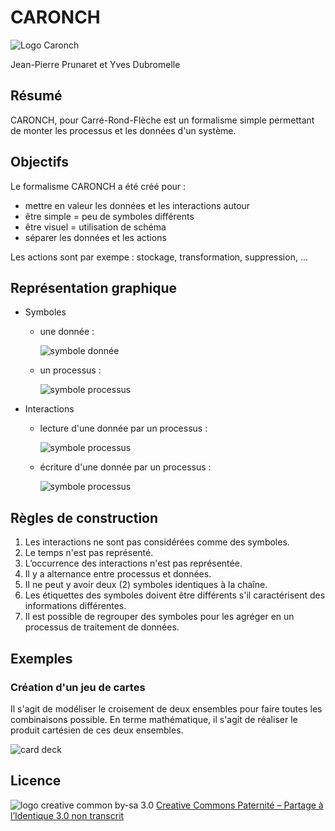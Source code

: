 # CARONCH

![Logo Caronch](https://raw.githubusercontent.com/Taeradan/Caronch/master/images/logo.png)

Jean-Pierre Prunaret et Yves Dubromelle


## Résumé

CARONCH, pour Carré-Rond-Flèche est un formalisme simple permettant de monter les processus et les données d'un système.

## Objectifs

Le formalisme CARONCH a été créé pour :

* mettre en valeur les données et les interactions autour
* être simple = peu de symboles différents
* être visuel = utilisation de schéma
* séparer les données et les actions

Les actions sont par exempe : stockage, transformation, suppression, ...

## Représentation graphique

* Symboles

    * une donnée :

        ![symbole donnée](https://raw.githubusercontent.com/Taeradan/Caronch/master/images/data.png)

    * un processus :

        ![symbole processus](https://raw.githubusercontent.com/Taeradan/Caronch/master/images/process.png)

* Interactions

    * lecture d'une donnée par un processus :

        ![symbole processus](https://raw.githubusercontent.com/Taeradan/Caronch/master/images/read_arrow.png)

    * écriture d'une donnée par un processus :

        ![symbole processus](https://raw.githubusercontent.com/Taeradan/Caronch/master/images/write_arrow.png)

## Règles de construction

1. Les interactions ne sont pas considérées comme des symboles.
1. Le temps n'est pas représenté.
1. L’occurrence des interactions n'est pas représentée.
1. Il y a alternance entre processus et données.
1. Il ne peut y avoir deux (2) symboles identiques à la chaîne.
1. Les étiquettes des symboles doivent être différents s'il caractérisent des informations différentes.
1. Il est possible de regrouper des symboles pour les agréger en un processus de traitement de données.

## Exemples

### Création d'un jeu de cartes

Il s'agit de modéliser le croisement de deux ensembles pour faire toutes les combinaisons possible.
En terme mathématique, il s'agit de réaliser le produit cartésien de ces deux ensembles.

![card deck](https://raw.githubusercontent.com/Taeradan/Caronch/master/images/sample_card_deck.png)


## Licence

![logo creative common by-sa 3.0](http://i.creativecommons.org/l/by-sa/3.0/88x31.png)
[Creative Commons Paternité – Partage à l’Identique 3.0 non transcrit](http://creativecommons.org/licenses/by-sa/3.0/)

